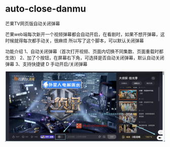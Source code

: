 # auto-close-danmu
芒果TV网页版自动关闭弹幕

芒果web端每次新开一个视频弹幕都会自动开启，在看剧时，如果不想开弹幕，这时候就得每次都手动关，很麻烦
所以写了这个脚本，可以默认关闭弹幕

功能介绍
1、自动关闭弹幕（首次打开视频、页面内切换不同集数、页面重载时都生效）
2、加了个按钮，在屏幕右下角，可选择是否自动关闭弹幕，默认自动关闭弹幕
3、支持快捷键 D 手动开启/关闭弹幕

![截图](Snipaste_2025-04-17_01-16-42.png)
